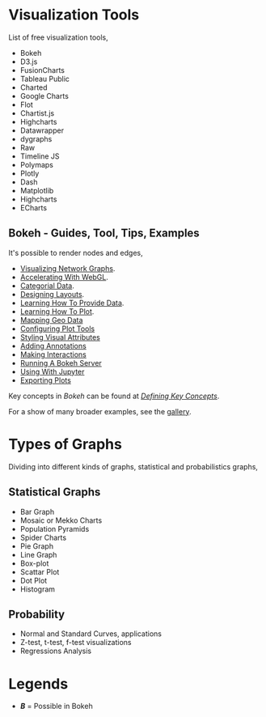 # Visualization Tools

List of free visualization tools,

- Bokeh
- D3.js
- FusionCharts
- Tableau Public
- Charted
- Google Charts
- Flot
- Chartist.js
- Highcharts
- Datawrapper
- dygraphs
- Raw
- Timeline JS
- Polymaps
- Plotly
- Dash
- Matplotlib
- Highcharts
- ECharts

## Bokeh - Guides, Tool, Tips, Examples

It's possible to render nodes and edges,

- [Visualizing Network Graphs](https://docs.bokeh.org/en/latest/docs/user_guide/graph.html).
- [Accelerating With WebGL](https://docs.bokeh.org/en/latest/docs/user_guide/webgl.html).
- [Categorial Data](https://docs.bokeh.org/en/latest/docs/user_guide/categorical.html).
- [Designing Layouts](https://docs.bokeh.org/en/latest/docs/user_guide/layout.html).
- [Learning How To Provide Data](https://docs.bokeh.org/en/latest/docs/user_guide/data.html).
- [Learning How To Plot](https://docs.bokeh.org/en/latest/docs/user_guide/plotting.html).
- [Mapping Geo Data](https://docs.bokeh.org/en/latest/docs/user_guide/geo.html)
- [Configuring Plot Tools](https://docs.bokeh.org/en/latest/docs/user_guide/tools.html)
- [Styling Visual Attributes](https://docs.bokeh.org/en/latest/docs/user_guide/styling.html)
- [Adding Annotations](https://docs.bokeh.org/en/latest/docs/user_guide/annotations.html)
- [Making Interactions](https://docs.bokeh.org/en/latest/docs/user_guide/interaction.html)
- [Running A Bokeh Server](https://docs.bokeh.org/en/latest/docs/user_guide/server.html)
- [Using With Jupyter](https://docs.bokeh.org/en/latest/docs/user_guide/jupyter.html)
- [Exporting Plots](https://docs.bokeh.org/en/latest/docs/user_guide/export.html)

Key concepts in *Bokeh* can be found at [*Defining Key Concepts*](https://docs.bokeh.org/en/latest/docs/user_guide/concepts.html).

For a show of many broader examples, see the [gallery](https://docs.bokeh.org/en/latest/docs/gallery.html).

# Types of Graphs

Dividing into different kinds of graphs, statistical and probabilistics graphs,

## Statistical Graphs

- Bar Graph
- Mosaic or Mekko Charts
- Population Pyramids
- Spider Charts
- Pie Graph
- Line Graph
- Box-plot
- Scattar Plot
- Dot Plot
- Histogram

## Probability

- Normal and Standard Curves, applications
- Z-test, t-test, f-test visualizations
- Regressions Analysis

# Legends

- ***B*** = Possible in Bokeh